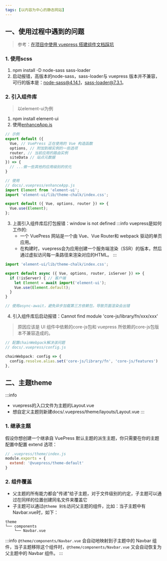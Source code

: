 ```yaml
---
tags: [以内容为中心的静态网站]
---
```


## 一、使用过程中遇到的问题
> 参考：[在项目中使用 vuepress 搭建组件文档踩坑](https://juejin.cn/post/6944604256338968583)


### 1. 使用scss
1. npm install -D node-sass sass-loader
2. 启动报错，高版本的node-sass，sass-loader与 vuepress 版本并不兼容，可行的版本是：node-sass@4.14.1，sass-loader@7.3.1。

### 2. 引入组件库
> 以element-ui为例

1. npm install element-ui
2. 使用[enhanceApp.js](https://v1.vuepress.vuejs.org/zh/theme/writing-a-theme.html#%E5%BA%94%E7%94%A8%E9%85%8D%E7%BD%AE)
```js
// 示例
export default ({
  Vue, // VuePress 正在使用的 Vue 构造函数
  options, // 附加到根实例的一些选项
  router, // 当前应用的路由实例
  siteData // 站点元数据
}) => {
  // ...做一些其他的应用级别的优化
}

// 使用
// docs/.vuepress/enhanceApp.js
import Element from 'element-ui';
import 'element-ui/lib/theme-chalk/index.css';

export default ({ Vue, options, router }) => {
  Vue.use(Element);
};
```

3. 上面引入组件库后打包报错：window is not defined
:::info
vuepress是如何工作的:
   - 一个 VuePress 网站是一个由 Vue、Vue Router和 webpack 驱动的单页应用。
   - 在构建时，vuepress会为应用创建一个服务端渲染（SSR）的版本，然后通过虚拟访问每一条路径来渲染对应的HTML。
:::
```js
import 'element-ui/lib/theme-chalk/index.css';

export default async ({ Vue, options, router, isServer }) => {
  if (!isServer) { // 客户端
    let Element = await import('element-ui');
    Vue.use(Element.default);
  }
}

// 使用async-await，避免异步加载第三方依赖包，导致页面渲染会出错
```

4. 引入组件库后启动报错：Cannot find module 'core-js/library/fn/xxx/xxx'
> 原因应该是 UI 组件中依赖的core-js包和 vuepress 所依赖的core-js包版本不兼容造成的。

```js
// 配置chainWebpack解决该问题
// docs/.vuepress/config.js

chainWebpack: config => {
  config.resolve.alias.set('core-js/library/fn', 'core-js/features')
},
```

## 二、主题theme
:::info
- vuepress的入口文件为主题的Layout.vue
- 想自定义主题则新建docs/.vuepress/theme/layouts/Layout.vue
:::

### 1. 继承主题
假设你想创建一个继承自 VuePress 默认主题的派生主题，你只需要在你的主题配置中配置 extend 选项：
```js
// .vuepress/theme/index.js
module.exports = {
  extend: '@vuepress/theme-default'
}
```

### 2. 组件覆盖
- 父主题的所有能力都会"传递"给子主题，对于文件级别的约定，子主题可以通过在同样的位置创建同名文件来覆盖它
- 子主题可以通过`@theme 别名`访问父主题的组件，比如：当子主题中有Navbar.vue时，如下：
```plain
theme
└── components
    └── Navbar.vue
```

:::info
`@theme/components/Navbar.vue` 会自动地映射到子主题中的 Navbar 组件，当子主题移除这个组件时，`@theme/components/Navbar.vue` 又会自动恢复为父主题中的 Navbar 组件。
:::